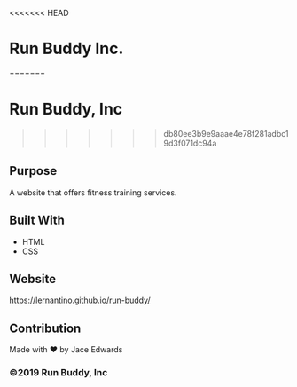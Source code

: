 <<<<<<< HEAD
# Run Buddy Inc.
=======
# Run Buddy, Inc
>>>>>>> db80ee3b9e9aaae4e78f281adbc19d3f071dc94a

## Purpose
A website that offers fitness training services. 

## Built With
* HTML
* CSS

## Website
https://lernantino.github.io/run-buddy/

## Contribution
Made with ❤️ by Jace Edwards

### ©️2019 Run Buddy, Inc 
